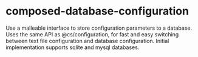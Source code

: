 # composed-database-configuration

Use a malleable interface to store configuration parameters to a database.
Uses the same API as @cs/configuration, for fast and easy switching between text file configuration and database configuration.
Initial implementation supports sqlite and mysql databases.